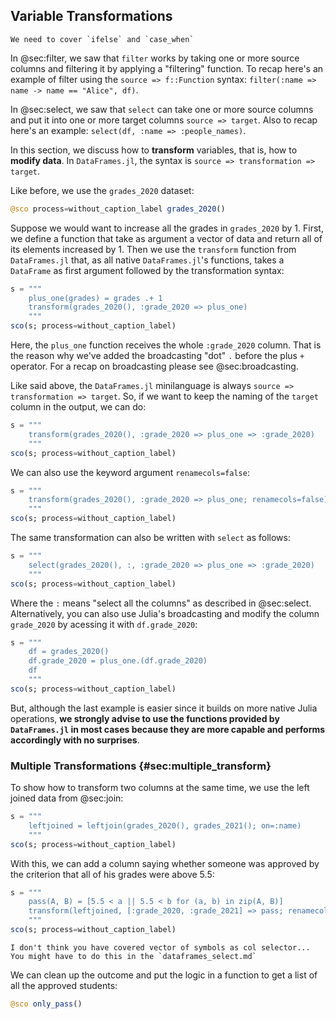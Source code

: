 ## Variable Transformations

```{=comment}
We need to cover `ifelse` and `case_when`
```

In @sec:filter, we saw that `filter` works by taking one or more source columns and filtering it by applying a "filtering" function.
To recap here's an example of filter using the `source => f::Function` syntax: `filter(:name => name -> name == "Alice", df)`.

In @sec:select, we saw that `select` can take one or more source columns and put it into one or more target columns `source => target`.
Also to recap here's an example: `select(df, :name => :people_names)`.

In this section, we discuss how to **transform** variables, that is, how to **modify data**.
In `DataFrames.jl`, the syntax is `source => transformation => target`.

Like before, we use the `grades_2020` dataset:

```jl
@sco process=without_caption_label grades_2020()
```

Suppose we would want to increase all the grades in `grades_2020` by 1.
First, we define a function that take as argument a vector of data and return all of its elements increased by 1.
Then we use the `transform` function from `DataFrames.jl` that, as all native `DataFrames.jl`'s functions, takes a `DataFrame` as first argument followed by the transformation syntax:

```jl
s = """
    plus_one(grades) = grades .+ 1
    transform(grades_2020(), :grade_2020 => plus_one)
    """
sco(s; process=without_caption_label)
```

Here, the `plus_one` function receives the whole `:grade_2020` column.
That is the reason why we've added the broadcasting "dot" `.` before the plus `+` operator.
For a recap on broadcasting please see @sec:broadcasting.

Like said above, the `DataFrames.jl` minilanguage is always `source => transformation => target`.
So, if we want to keep the naming of the `target` column in the output, we can do:

```jl
s = """
    transform(grades_2020(), :grade_2020 => plus_one => :grade_2020)
    """
sco(s; process=without_caption_label)
```

We can also use the keyword argument `renamecols=false`:

```jl
s = """
    transform(grades_2020(), :grade_2020 => plus_one; renamecols=false)
    """
sco(s; process=without_caption_label)
```

The same transformation can also be written with `select` as follows:

```jl
s = """
    select(grades_2020(), :, :grade_2020 => plus_one => :grade_2020)
    """
sco(s; process=without_caption_label)
```

Where the `:` means "select all the columns" as described in @sec:select.
Alternatively, you can also use Julia's broadcasting and modify the column `grade_2020` by acessing it with `df.grade_2020`:

```jl
s = """
    df = grades_2020()
    df.grade_2020 = plus_one.(df.grade_2020)
    df
    """
sco(s; process=without_caption_label)
```

But, although the last example is easier since it builds on more native Julia operations, **we strongly advise to use the functions provided by `DataFrames.jl` in most cases because they are more capable and performs accordingly with no surprises**.

### Multiple Transformations {#sec:multiple_transform}

To show how to transform two columns at the same time, we use the left joined data from @sec:join:

```jl
s = """
    leftjoined = leftjoin(grades_2020(), grades_2021(); on=:name)
    """
sco(s; process=without_caption_label)
```

With this, we can add a column saying whether someone was approved by the criterion that all of his grades were above 5.5:

```jl
s = """
    pass(A, B) = [5.5 < a || 5.5 < b for (a, b) in zip(A, B)]
    transform(leftjoined, [:grade_2020, :grade_2021] => pass; renamecols=false)
    """
sco(s; process=without_caption_label)
```

```{=comment}
I don't think you have covered vector of symbols as col selector...
You might have to do this in the `dataframes_select.md`
```

We can clean up the outcome and put the logic in a function to get a list of all the approved students:

```jl
@sco only_pass()
```
